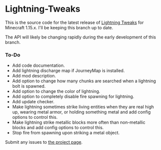 # Lightning-Tweaks

This is the source code for the latest release of <a href="https://minecraft.curseforge.com/projects/lightning-tweaks">Lightning Tweaks</a> for Minecraft 1.15.x. I'll be keeping this branch up to date.

The API will likely be changing rapidly during the early development of this branch.

<h3>To-Do</h3>
<ul>
	<li>Add code documentation.</li>
	<li>Add lightning discharge map if JourneyMap is installed.</li>
	<li>Add mod description.</li>
	<li>Add option to change how many chunks are searched when a lightning bolt is spawned.</li>
	<li>Add option to change the color of lightning.</li>
	<li>Add option to completely disable fire spawning for lightning.</li>
	<li>Add update checker.</li>
	<li>Make lightning sometimes strike living entities when they are real high up, wearing metal armor, or holding something metal and add config options to control this.</li>
	<li>Make lightning strike metallic blocks more often than non-metallic blocks and add config options to control this.</li>
	<li>Stop fire from spawning upon striking a metal object.</li>
</ul>

Submit any issues to <a href="https://minecraft.curseforge.com/projects/lightning-tweaks/issues">the project page</a>.
